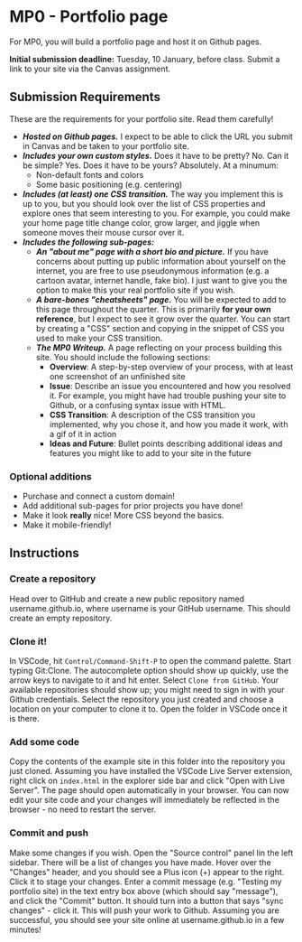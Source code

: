# MP0 - Portfolio page

For MP0, you will build a portfolio page and host it on Github pages.

**Initial submission deadline:** Tuesday, 10 January, before class. Submit a
link to your site via the Canvas assignment.

## Submission Requirements

These are the requirements for your portfolio site. Read them carefully!

- **_Hosted on Github pages._** I expect to be able to click the URL you submit
  in Canvas and be taken to your portfolio site.
- **_Includes your own custom styles._** Does it have to be pretty? No. Can it
  be simple? Yes. Does it have to be yours? Absolutely. At a minumum:
  - Non-default fonts and colors
  - Some basic positioning (e.g. centering)
- **_Includes (at least) one CSS transition._** The way you implement this is up
  to you, but you should look over the list of CSS properties and explore ones
  that seem interesting to you. For example, you could make your home page title
  change color, grow larger, and jiggle when someone moves their mouse cursor
  over it.
- **_Includes the following sub-pages:_**
  - **_An "about me" page with a short bio and picture._** If you have concerns
    about putting up public information about yourself on the internet, you are
    free to use pseudonymous information (e.g. a cartoon avatar, internet
    handle, fake bio). I just want to give you the option to make this your real
    portfolio site if you wish.
  - **_A bare-bones "cheatsheets" page._** You will be expected to add to this
    page throughout the quarter. This is primarily **for your own reference**,
    but I expect to see it grow over the quarter. You can start by creating a
    "CSS" section and copying in the snippet of CSS you used to make your CSS
    transition.
  - **_The MP0 Writeup._** A page reflecting on your process building this site.
    You should include the following sections:
    - **Overview**: A step-by-step overview of your process, with at least one
      screenshot of an unfinished site
    - **Issue**: Describe an issue you encountered and how you resolved it. For
      example, you might have had trouble pushing your site to Github, or a
      confusing syntax issue with HTML.
    - **CSS Transition**: A description of the CSS transition you implemented,
      why you chose it, and how you made it work, with a gif of it in action
    - **Ideas and Future**: Bullet points describing additional ideas and
      features you might like to add to your site in the future

### Optional additions

- Purchase and connect a custom domain!
- Add additional sub-pages for prior projects you have done!
- Make it look **really** nice! More CSS beyond the basics.
- Make it mobile-friendly!

## Instructions

### Create a repository

Head over to GitHub and create a new public repository named username.github.io,
where username is your GitHub username. This should create an empty repository.

### Clone it!

In VSCode, hit `Control/Command-Shift-P` to open the command palette. Start
typing Git:Clone. The autocomplete option should show up quickly, use the arrow
keys to navigate to it and hit enter. Select `Clone from GitHub`. Your available
repositories should show up; you might need to sign in with your Github
credentials. Select the repository you just created and choose a location on
your computer to clone it to. Open the folder in VSCode once it is there.

### Add some code

Copy the contents of the example site in this folder into the repository you
just cloned. Assuming you have installed the VSCode Live Server extension, right
click on `index.html` in the explorer side bar and click "Open with Live
Server". The page should open automatically in your browser. You can now edit
your site code and your changes will immediately be reflected in the browser -
no need to restart the server.

### Commit and push

Make some changes if you wish. Open the "Source control" panel lin the left
sidebar. There will be a list of changes you have made. Hover over the "Changes"
header, and you should see a Plus icon (+) appear to the right. Click it to
stage your changes. Enter a commit message (e.g. "Testing my portfolio site) in
the text entry box above (which should say "message"), and click the "Commit"
button. It should turn into a button that says "sync changes" - click it. This
will push your work to Github. Assuming you are successful, you should see your
site online at username.github.io in a few minutes!

<!-- ## Resources

[This guide](https://pages.github.com/) is provided by Github.  -->
